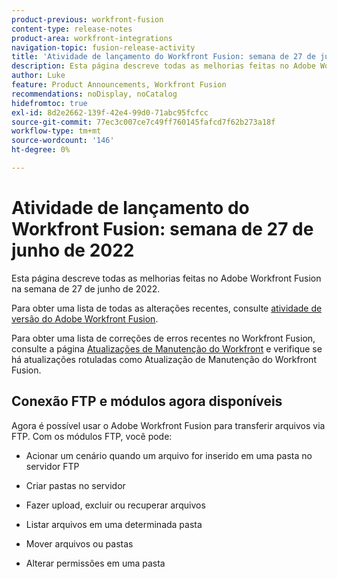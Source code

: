 ```yaml
---
product-previous: workfront-fusion
content-type: release-notes
product-area: workfront-integrations
navigation-topic: fusion-release-activity
title: 'Atividade de lançamento do Workfront Fusion: semana de 27 de junho de 2022'
description: Esta página descreve todas as melhorias feitas no Adobe Workfront Fusion na semana de 27 de junho de 2022.
author: Luke
feature: Product Announcements, Workfront Fusion
recommendations: noDisplay, noCatalog
hidefromtoc: true
exl-id: 8d2e2662-139f-42e4-99d0-71abc95fcfcc
source-git-commit: 77ec3c007ce7c49ff760145fafcd7f62b273a18f
workflow-type: tm+mt
source-wordcount: '146'
ht-degree: 0%

---
```


# Atividade de lançamento do Workfront Fusion: semana de 27 de junho de 2022

Esta página descreve todas as melhorias feitas no Adobe Workfront Fusion na semana de 27 de junho de 2022.

Para obter uma lista de todas as alterações recentes, consulte [atividade de versão do Adobe Workfront Fusion](/help/workfront-fusion/fusion-product-releases/fusion-release-activity.md).

Para obter uma lista de correções de erros recentes no Workfront Fusion, consulte a página [Atualizações de Manutenção do Workfront](https://experienceleague.adobe.com/docs/workfront-known-issues/releases/current-updates.html) e verifique se há atualizações rotuladas como Atualização de Manutenção do Workfront Fusion.

## Conexão FTP e módulos agora disponíveis

Agora é possível usar o Adobe Workfront Fusion para transferir arquivos via FTP. Com os módulos FTP, você pode:

* Acionar um cenário quando um arquivo for inserido em uma pasta no servidor FTP

* Criar pastas no servidor

* Fazer upload, excluir ou recuperar arquivos

* Listar arquivos em uma determinada pasta

* Mover arquivos ou pastas

* Alterar permissões em uma pasta

